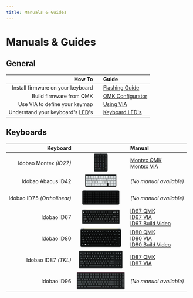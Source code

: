 ```yaml
---
title: Manuals & Guides
---
```


# Manuals & Guides

## General

| How To                            |     | Guide |
|----------------------------------:|:---:|:------|
| Install firmware on your keyboard | <i class="fas fa-2x fa-bolt"></i> | [Flashing Guide](flashing/) |
| Build firmware from QMK           | <i class="fas fa-2x fa-microchip"></i> | [QMK Configurator](qmk/) |
| Use VIA to define your keymap     | <i class="fas fa-2x fa-code"></i> | [Using VIA](via/) |
| Understand your keyboard's <abbr title="Light-emitting diode">LED</abbr>'s  | <i class="fas fa-lightbulb"></i> | [Keyboard LED's](leds/) |


## Keyboards

| Keyboard                    |     | Manual |
|----------------------------:|:---:|:-------|
| Idobao Montex *(ID27)*      | <img src="../assets/img/idobao-id27.png" height="50" width="auto"> | [Montex QMK](id27/)<br>[Montex VIA](id27/via.html) |
| Idobao Abacus ID42          | <img src="../assets/img/idobao-id42.png" height="34" width="auto"> | *(No manual available)* |
| Idobao ID75 *(Ortholinear)* | <img src="../assets/img/idobao-id75.png" height="40" width="auto"> | *(No manual available)* |
| Idobao ID67                 | <img src="../assets/img/idobao-id67.png" height="40" width="auto"> | [ID67 QMK](id67/)<br>[ID67 VIA](id67/via.html)<br>[ID67 Build Video](id67/video.html) |
| Idobao ID80                 | <img src="../assets/img/idobao-id80.png" height="52" width="auto"> | [ID80 QMK](id80/)<br>[ID80 VIA](id80/via.html)<br>[ID80 Build Video](id80/video.html) |
| Idobao ID87 *(TKL)*         | <img src="../assets/img/idobao-id87.png" height="50" width="auto"> | [ID87 QMK](id87/)<br>[ID87 VIA](id87/via.html) |
| Idobao ID96                 | <img src="../assets/img/idobao-id96.png" height="48" width="auto"> | *(No manual available)* |
